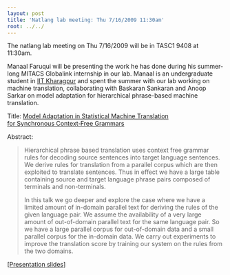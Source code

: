 ```yaml
---
layout: post
title: 'Natlang lab meeting: Thu 7/16/2009 11:30am'
root: ../../
---
```


The natlang lab meeting on Thu 7/16/2009 will be in TASC1 9408 at 11:30am. 

Manaal Faruqui will be presenting the work he has done during his summer-long MITACS Globalink internship in our lab. Manaal is an undergraduate student in [IIT Kharagpur](http://www.iitkgp.ernet.in/) and spent the summer with our lab working on machine translation, collaborating with Baskaran Sankaran and Anoop Sarkar on model adaptation for hierarchical phrase-based machine translation. 

Title: [Model Adaptation in Statistical Machine Translation for Synchronous Context‐Free Grammars](http://www.cs.sfu.ca/~anoop/students/manaal/manaal-slides_july-2009.pdf)

Abstract:

> Hierarchical phrase based translation uses context free grammar rules for decoding source sentences into target language sentences. We derive rules for translation from a parallel corpus which are then exploited to translate sentences. Thus in effect we have a large table containing source and target language phrase pairs composed of  terminals and non-terminals.
> 
> In this talk we go deeper and explore the case where we have a limited amount of in-domain parallel text for deriving  the rules of the given language pair. We assume the availability of a very large amount of out-of-domain parallel text for the same language pair. So we have a large parallel corpus for out-of-domain data and a small parallel corpus for the in-domain data. We carry out experiments to improve the translation score by training our system on the rules from the two domains.

\[[Presentation slides](http://www.cs.sfu.ca/~anoop/students/manaal/manaal-slides_july-2009.pdf)\]



